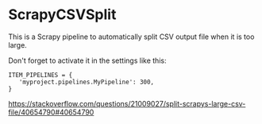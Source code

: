 # ScrapyCSVSplit

This is a Scrapy pipeline to automatically split CSV output file when it is too large.

Don't forget to activate it in the settings like this:

```
ITEM_PIPELINES = {
   'myproject.pipelines.MyPipeline': 300,   
}
```

https://stackoverflow.com/questions/21009027/split-scrapys-large-csv-file/40654790#40654790
